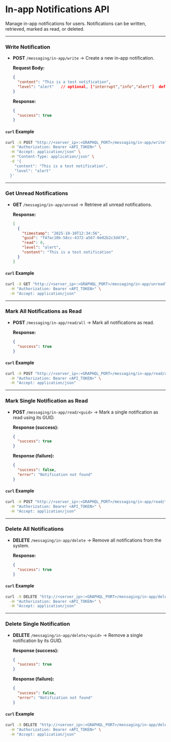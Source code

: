 # In-app Notifications API

Manage in-app notifications for users. Notifications can be written, retrieved, marked as read, or deleted.

---

### Write Notification

* **POST** `/messaging/in-app/write` → Create a new in-app notification.

  **Request Body:**

  ```json
  {
    "content": "This is a test notification",
    "level": "alert"   // optional, ["interrupt","info","alert"]  default: "alert"
  }
  ```

  **Response:**

  ```json
  {
    "success": true
  }
  ```

#### `curl` Example

```bash
curl -X POST "http://<server_ip>:<GRAPHQL_PORT>/messaging/in-app/write" \
  -H "Authorization: Bearer <API_TOKEN>" \
  -H "Accept: application/json" \
  -H "Content-Type: application/json" \
  -d '{
    "content": "This is a test notification",
    "level": "alert"
  }'
```

---

### Get Unread Notifications

* **GET** `/messaging/in-app/unread` → Retrieve all unread notifications.

  **Response:**

  ```json
  [
    {
      "timestamp": "2025-10-10T12:34:56",
      "guid": "f47ac10b-58cc-4372-a567-0e02b2c3d479",
      "read": 0,
      "level": "alert",
      "content": "This is a test notification"
    }
  ]
  ```

#### `curl` Example

```bash
curl -X GET "http://<server_ip>:<GRAPHQL_PORT>/messaging/in-app/unread" \
  -H "Authorization: Bearer <API_TOKEN>" \
  -H "Accept: application/json"
```

---

### Mark All Notifications as Read

* **POST** `/messaging/in-app/read/all` → Mark all notifications as read.

  **Response:**

  ```json
  {
    "success": true
  }
  ```

#### `curl` Example

```bash
curl -X POST "http://<server_ip>:<GRAPHQL_PORT>/messaging/in-app/read/all" \
  -H "Authorization: Bearer <API_TOKEN>" \
  -H "Accept: application/json"
```

---

### Mark Single Notification as Read

* **POST** `/messaging/in-app/read/<guid>` → Mark a single notification as read using its GUID.

  **Response (success):**

  ```json
  {
    "success": true
  }
  ```

  **Response (failure):**

  ```json
  {
    "success": false,
    "error": "Notification not found"
  }
  ```

#### `curl` Example

```bash
curl -X POST "http://<server_ip>:<GRAPHQL_PORT>/messaging/in-app/read/f47ac10b-58cc-4372-a567-0e02b2c3d479" \
  -H "Authorization: Bearer <API_TOKEN>" \
  -H "Accept: application/json"
```

---

### Delete All Notifications

* **DELETE** `/messaging/in-app/delete` → Remove all notifications from the system.

  **Response:**

  ```json
  {
    "success": true
  }
  ```

#### `curl` Example

```bash
curl -X DELETE "http://<server_ip>:<GRAPHQL_PORT>/messaging/in-app/delete" \
  -H "Authorization: Bearer <API_TOKEN>" \
  -H "Accept: application/json"
```

---

### Delete Single Notification

* **DELETE** `/messaging/in-app/delete/<guid>` → Remove a single notification by its GUID.

  **Response (success):**

  ```json
  {
    "success": true
  }
  ```

  **Response (failure):**

  ```json
  {
    "success": false,
    "error": "Notification not found"
  }
  ```

#### `curl` Example

```bash
curl -X DELETE "http://<server_ip>:<GRAPHQL_PORT>/messaging/in-app/delete/f47ac10b-58cc-4372-a567-0e02b2c3d479" \
  -H "Authorization: Bearer <API_TOKEN>" \
  -H "Accept: application/json"
```
